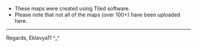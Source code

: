 -    These maps were created using Tiled software.
-    Please note that not all of the maps (over 100+) have been uploaded here.

-----------------

Regards, Eklavya11 ^_^
